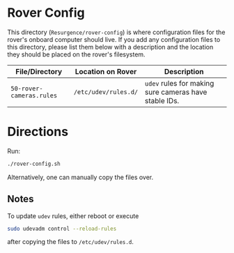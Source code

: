 # Rover Config

This directory (`Resurgence/rover-config`) is where configuration files
for the rover's onboard computer should live. If you add any
configuration files to this directory, please list them below with a
description and the location they should be placed on the rover's
filesystem.

| **File/Directory**          | **Location on Rover** | **Description**                                                                |
| -----------------           | --------------------  | --------------                                                                 |
| `50-rover-cameras.rules`    | `/etc/udev/rules.d/`  | `udev` rules for making sure cameras have stable IDs.                          |

# Directions
Run:
```bash
./rover-config.sh
```
Alternatively, one can manually copy the files over.

## Notes

To update `udev` rules, either reboot or execute
```bash
sudo udevadm control --reload-rules
```
after copying the files to `/etc/udev/rules.d`.
